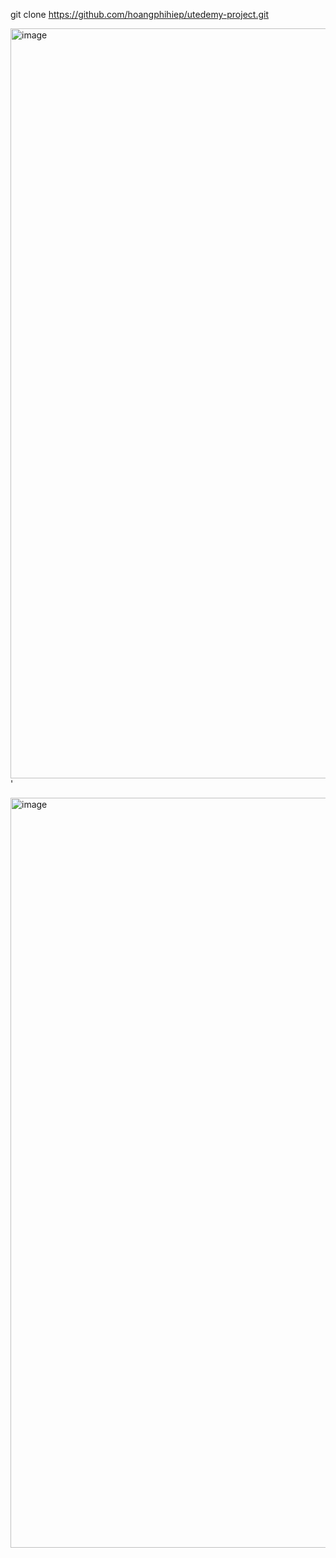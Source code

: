 git clone https://github.com/hoangphihiep/utedemy-project.git

<img width="1920" height="1200" alt="image" src="https://github.com/user-attachments/assets/b451962a-0c3b-46de-a95c-1ed6bbca0f42" />'

<img width="1920" height="1200" alt="image" src="https://github.com/user-attachments/assets/77b33a24-9c0d-41fc-925b-b321a4adaa15" />



